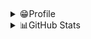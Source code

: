 ##
<details>
  <summary>😁Profile</summary>
  <div markdown="1">
    <a href="https://portfolio-abel.netlify.app/">[Portfolio]<a/>
    <br/> 
    <a href="mailto:dn10003@gmail.com">[E-Mail]><a/>
    <br/>
    <a href="https://kdn0325.github.io/">[Abel-Frontelio]<a/>
  </div>
</details>


<details>
  <summary>📊GitHub Stats</summary>
  <img src="https://stats.hyochan.dev/api/github-stats-advanced?login=kdn0325"  width="600" />
  <img src="https://stats.hyochan.dev/api/github-trophies?login=kdn0325" width="720" />
</details>
